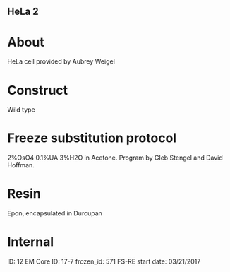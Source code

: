 ## HeLa 2

# About
HeLa cell provided by Aubrey Weigel

# Construct
Wild type

# Freeze substitution protocol
2%OsO4 0.1%UA 3%H2O in Acetone. Program by Gleb Stengel and David Hoffman.

# Resin
Epon, encapsulated in Durcupan

# Internal
ID: 12
EM Core ID: 17-7
frozen_id: 571
FS-RE start date: 03/21/2017
